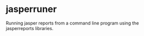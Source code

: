 # jasperruner

Running jasper reports from a command line program using the jasperreports libraries.
